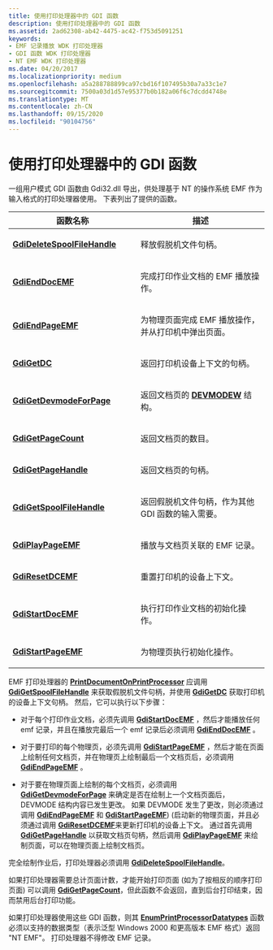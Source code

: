 ```yaml
---
title: 使用打印处理器中的 GDI 函数
description: 使用打印处理器中的 GDI 函数
ms.assetid: 2ad62308-ab42-4475-ac42-f753d5091251
keywords:
- EMF 记录播放 WDK 打印处理器
- GDI 函数 WDK 打印处理器
- NT EMF WDK 打印处理器
ms.date: 04/20/2017
ms.localizationpriority: medium
ms.openlocfilehash: a5a288788899ca97cbd16f107495b30a7a33c1e7
ms.sourcegitcommit: 7500a03d1d57e95377b0b182a06f6c7dcdd4748e
ms.translationtype: MT
ms.contentlocale: zh-CN
ms.lasthandoff: 09/15/2020
ms.locfileid: "90104756"
---
```

# <a name="using-gdi-functions-in-print-processors"></a>使用打印处理器中的 GDI 函数





一组用户模式 GDI 函数由 Gdi32.dll 导出，供处理基于 NT 的操作系统 EMF 作为输入格式的打印处理器使用。 下表列出了提供的函数。

<table>
<colgroup>
<col width="50%" />
<col width="50%" />
</colgroup>
<thead>
<tr class="header">
<th>函数名称</th>
<th>描述</th>
</tr>
</thead>
<tbody>
<tr class="odd">
<td><p><a href="/windows-hardware/drivers/ddi/winppi/nf-winppi-gdideletespoolfilehandle" data-raw-source="[&lt;strong&gt;GdiDeleteSpoolFileHandle&lt;/strong&gt;](/windows-hardware/drivers/ddi/winppi/nf-winppi-gdideletespoolfilehandle)"><strong>GdiDeleteSpoolFileHandle</strong></a></p></td>
<td><p>释放假脱机文件句柄。</p></td>
</tr>
<tr class="even">
<td><p><a href="/windows-hardware/drivers/ddi/winppi/nf-winppi-gdienddocemf" data-raw-source="[&lt;strong&gt;GdiEndDocEMF&lt;/strong&gt;](/windows-hardware/drivers/ddi/winppi/nf-winppi-gdienddocemf)"><strong>GdiEndDocEMF</strong></a></p></td>
<td><p>完成打印作业文档的 EMF 播放操作。</p></td>
</tr>
<tr class="odd">
<td><p><a href="/windows-hardware/drivers/ddi/winppi/nf-winppi-gdiendpageemf" data-raw-source="[&lt;strong&gt;GdiEndPageEMF&lt;/strong&gt;](/windows-hardware/drivers/ddi/winppi/nf-winppi-gdiendpageemf)"><strong>GdiEndPageEMF</strong></a></p></td>
<td><p>为物理页面完成 EMF 播放操作，并从打印机中弹出页面。</p></td>
</tr>
<tr class="even">
<td><p><a href="/windows-hardware/drivers/ddi/winppi/nf-winppi-gdigetdc" data-raw-source="[&lt;strong&gt;GdiGetDC&lt;/strong&gt;](/windows-hardware/drivers/ddi/winppi/nf-winppi-gdigetdc)"><strong>GdiGetDC</strong></a></p></td>
<td><p>返回打印机设备上下文的句柄。</p></td>
</tr>
<tr class="odd">
<td><p><a href="/windows-hardware/drivers/ddi/winppi/nf-winppi-gdigetdevmodeforpage" data-raw-source="[&lt;strong&gt;GdiGetDevmodeForPage&lt;/strong&gt;](/windows-hardware/drivers/ddi/winppi/nf-winppi-gdigetdevmodeforpage)"><strong>GdiGetDevmodeForPage</strong></a></p></td>
<td><p>返回文档页的 <a href="/windows/win32/api/wingdi/ns-wingdi-devmodew" data-raw-source="[&lt;strong&gt;DEVMODEW&lt;/strong&gt;](/windows/win32/api/wingdi/ns-wingdi-devmodew)"><strong>DEVMODEW</strong></a> 结构。</p></td>
</tr>
<tr class="even">
<td><p><a href="/windows-hardware/drivers/ddi/winppi/nf-winppi-gdigetpagecount" data-raw-source="[&lt;strong&gt;GdiGetPageCount&lt;/strong&gt;](/windows-hardware/drivers/ddi/winppi/nf-winppi-gdigetpagecount)"><strong>GdiGetPageCount</strong></a></p></td>
<td><p>返回文档页的数目。</p></td>
</tr>
<tr class="odd">
<td><p><a href="/windows-hardware/drivers/ddi/winppi/nf-winppi-gdigetpagehandle" data-raw-source="[&lt;strong&gt;GdiGetPageHandle&lt;/strong&gt;](/windows-hardware/drivers/ddi/winppi/nf-winppi-gdigetpagehandle)"><strong>GdiGetPageHandle</strong></a></p></td>
<td><p>返回文档页的句柄。</p></td>
</tr>
<tr class="even">
<td><p><a href="/windows-hardware/drivers/ddi/winppi/nf-winppi-gdigetspoolfilehandle" data-raw-source="[&lt;strong&gt;GdiGetSpoolFileHandle&lt;/strong&gt;](/windows-hardware/drivers/ddi/winppi/nf-winppi-gdigetspoolfilehandle)"><strong>GdiGetSpoolFileHandle</strong></a></p></td>
<td><p>返回假脱机文件句柄，作为其他 GDI 函数的输入需要。</p></td>
</tr>
<tr class="odd">
<td><p><a href="/windows-hardware/drivers/ddi/winppi/nf-winppi-gdiplaypageemf" data-raw-source="[&lt;strong&gt;GdiPlayPageEMF&lt;/strong&gt;](/windows-hardware/drivers/ddi/winppi/nf-winppi-gdiplaypageemf)"><strong>GdiPlayPageEMF</strong></a></p></td>
<td><p>播放与文档页关联的 EMF 记录。</p></td>
</tr>
<tr class="even">
<td><p><a href="/windows-hardware/drivers/ddi/winppi/nf-winppi-gdiresetdcemf" data-raw-source="[&lt;strong&gt;GdiResetDCEMF&lt;/strong&gt;](/windows-hardware/drivers/ddi/winppi/nf-winppi-gdiresetdcemf)"><strong>GdiResetDCEMF</strong></a></p></td>
<td><p>重置打印机的设备上下文。</p></td>
</tr>
<tr class="odd">
<td><p><a href="/windows-hardware/drivers/ddi/winppi/nf-winppi-gdistartdocemf" data-raw-source="[&lt;strong&gt;GdiStartDocEMF&lt;/strong&gt;](/windows-hardware/drivers/ddi/winppi/nf-winppi-gdistartdocemf)"><strong>GdiStartDocEMF</strong></a></p></td>
<td><p>执行打印作业文档的初始化操作。</p></td>
</tr>
<tr class="even">
<td><p><a href="/windows-hardware/drivers/ddi/winppi/nf-winppi-gdistartpageemf" data-raw-source="[&lt;strong&gt;GdiStartPageEMF&lt;/strong&gt;](/windows-hardware/drivers/ddi/winppi/nf-winppi-gdistartpageemf)"><strong>GdiStartPageEMF</strong></a></p></td>
<td><p>为物理页执行初始化操作。</p></td>
</tr>
</tbody>
</table>

 

EMF 打印处理器的 [**PrintDocumentOnPrintProcessor**](/windows-hardware/drivers/ddi/winsplp/nf-winsplp-printdocumentonprintprocessor) 应调用 [**GdiGetSpoolFileHandle**](/windows-hardware/drivers/ddi/winppi/nf-winppi-gdigetspoolfilehandle) 来获取假脱机文件句柄，并使用 [**GdiGetDC**](/windows-hardware/drivers/ddi/winppi/nf-winppi-gdigetdc) 获取打印机的设备上下文句柄。 然后，它可以执行以下步骤：

-   对于每个打印作业文档，必须先调用 [**GdiStartDocEMF**](/windows-hardware/drivers/ddi/winppi/nf-winppi-gdistartdocemf) ，然后才能播放任何 emf 记录，并且在播放完最后一个 emf 记录后必须调用 [**GdiEndDocEMF**](/windows-hardware/drivers/ddi/winppi/nf-winppi-gdienddocemf) 。

-   对于要打印的每个物理页，必须先调用 [**GdiStartPageEMF**](/windows-hardware/drivers/ddi/winppi/nf-winppi-gdistartpageemf) ，然后才能在页面上绘制任何文档页，并在物理页上绘制最后一个文档页后，必须调用 [**GdiEndPageEMF**](/windows-hardware/drivers/ddi/winppi/nf-winppi-gdiendpageemf) 。

-   对于要在物理页面上绘制的每个文档页，必须调用 [**GdiGetDevmodeForPage**](/windows-hardware/drivers/ddi/winppi/nf-winppi-gdigetdevmodeforpage) 来确定是否在绘制上一个文档页面后，DEVMODE 结构内容已发生更改。 如果 DEVMODE 发生了更改，则必须通过调用 [**GdiEndPageEMF**](/windows-hardware/drivers/ddi/winppi/nf-winppi-gdiendpageemf) 和 [**GdiStartPageEMF**](/windows-hardware/drivers/ddi/winppi/nf-winppi-gdistartpageemf))  (启动新的物理页面，并且必须通过调用 [**GdiResetDCEMF**](/windows-hardware/drivers/ddi/winppi/nf-winppi-gdiresetdcemf)来更新打印机的设备上下文。 通过首先调用 [**GdiGetPageHandle**](/windows-hardware/drivers/ddi/winppi/nf-winppi-gdigetpagehandle) 以获取文档页句柄，然后调用 [**GdiPlayPageEMF**](/windows-hardware/drivers/ddi/winppi/nf-winppi-gdiplaypageemf) 来绘制页面，可以在物理页面上绘制文档页。

完全绘制作业后，打印处理器必须调用 [**GdiDeleteSpoolFileHandle**](/windows-hardware/drivers/ddi/winppi/nf-winppi-gdideletespoolfilehandle)。

如果打印处理器需要总计页面计数，才能开始打印页面 (如为了按相反的顺序打印页面) 可以调用 [**GdiGetPageCount**](/windows-hardware/drivers/ddi/winppi/nf-winppi-gdigetpagecount)，但此函数不会返回，直到后台打印结束，因而禁用后台打印功能。

如果打印处理器使用这些 GDI 函数，则其 [**EnumPrintProcessorDatatypes**](/windows-hardware/drivers/ddi/winspool/nf-winspool-enumprintprocessordatatypesa) 函数必须以支持的数据类型（表示泛型 Windows 2000 和更高版本 EMF 格式）返回 "NT EMF"。 打印处理器不得修改 EMF 记录。

